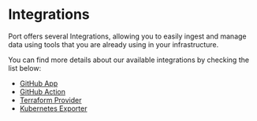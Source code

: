 # Integrations

Port offers several Integrations, allowing you to easily ingest and manage data using tools that you are already using in your infrastructure.

You can find more details about our available integrations by checking the list below:

- [GitHub App](./github/app/)
- [GitHub Action](./github/github-action.md)
- [Terraform Provider](./terraform.md)
- [Kubernetes Exporter](./k8s-exporter)
